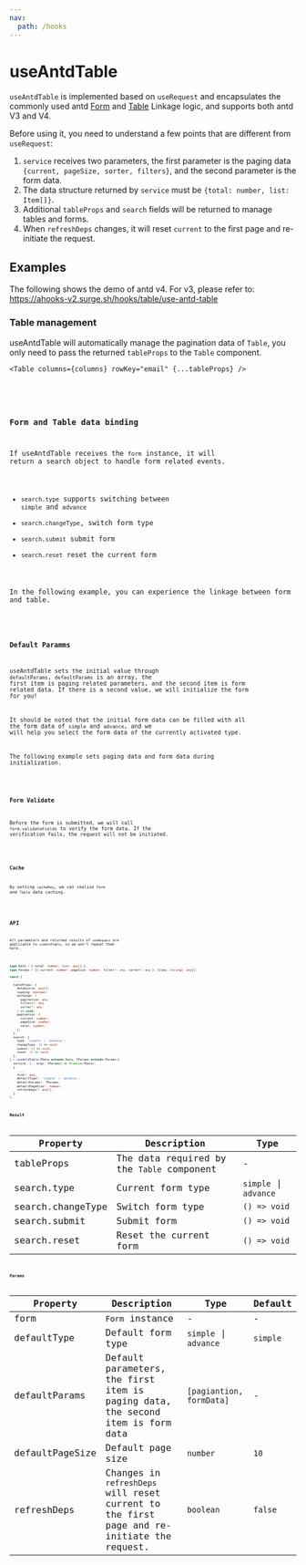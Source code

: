 ```yaml
---
nav:
  path: /hooks
---
```

# useAntdTable

`useAntdTable` is implemented based on `useRequest` and encapsulates the commonly used antd [Form](https://ant.design/components/form-cn/) and [Table](https://ant.design/components/table-cn/) Linkage logic, and supports both antd V3 and V4.

Before using it, you need to understand a few points that are different from `useRequest`:

1. `service` receives two parameters, the first parameter is the paging data `{current, pageSize, sorter, filters}`, and the second parameter is the form data.
2. The data structure returned by `service` must be `{total: number, list: Item[]}`.
3. Additional `tableProps` and `search` fields will be returned to manage tables and forms.
4. When `refreshDeps` changes, it will reset `current` to the first page and re-initiate the request.

## Examples

The following shows the demo of antd v4. For v3, please refer to: https://ahooks-v2.surge.sh/hooks/table/use-antd-table

### Table management

useAntdTable will automatically manage the pagination data of `Table`, you only need to pass the returned `tableProps` to the `Table` component.

```tsx | pure
<Table columns={columns} rowKey="email" {...tableProps} />
```
<br />

<code src="./demo/table.tsx" />

### Form and Table data binding

If useAntdTable receives the `form` instance, it will return a search object to handle form related events.

* `search.type` supports switching between `simple` and `advance`
* `search.changeType`, switch form type
* `search.submit` submit form
* `search.reset` reset the current form

In the following example, you can experience the linkage between form and table.

<code src="./demo/form.tsx" />

### Default Paramms

useAntdTable sets the initial value through `defaultParams`, `defaultParams` is an array, the first item is paging related parameters, and the second item is form related data. If there is a second value, we will initialize the form for you!

It should be noted that the initial form data can be filled with all the form data of `simple` and `advance`, and we will help you select the form data of the currently activated type.

The following example sets paging data and form data during initialization.

<code src="./demo/init.tsx" />

### Form Validate

Before the form is submitted, we will call `form.validateFields` to verify the form data. If the verification fails, the request will not be initiated.

<code src="./demo/validate.tsx" />

### Cache

By setting `cacheKey`, we can realize `Form` and `Table` data caching.

<code src="./demo/cache.tsx" />

## API

All parameters and returned results of `useRequest` are applicable to `useAntdTable`, so we won't repeat them here.

```typescript

type Data = { total: number; list: any[] };
type Params = [{ current: number; pageSize: number, filter?: any, sorter?: any }, {[key: string]: any}];

const {
  ...,
  tableProps: {
    dataSource: any[];
    loading: boolean;
    onChange: (
      pagination: any,
      filters?: any,
      sorter?: any,
    ) => void;
    pagination: {
      current: number;
      pageSize: number;
      total: number;
    };
  };
  search: {
    type: 'simple' | 'advance';
    changeType: () => void;
    submit: () => void;
    reset: () => void;
  };
} = useAntdTable<TData extends Data, TParams extends Params>(
  service: (...args: TParams) => Promise<TData>, 
  {
    ...,
    form?: any;
    defaultType?: 'simple' | 'advance';
    defaultParams?: TParams,
    defaultPageSize?: number;
    refreshDeps?: any[];
  }
);
```

### Result

| Property          | Description                                | Type                  |
|-------------------|--------------------------------------------|-----------------------|
| tableProps        | The data required by the `Table` component | -                     |
| search.type       | Current form type                          | `simple` \| `advance` |
| search.changeType | Switch form type                           | `() => void`          |
| search.submit     | Submit form                                | `() => void`          |
| search.reset      | Reset the current form                     | `() => void`          |

### Params

| Property        | Description                                                                                | Type                     | Default  |
|-----------------|--------------------------------------------------------------------------------------------|--------------------------|----------|
| form            | `Form` instance                                                                            | -                        | -        |
| defaultType     | Default form type                                                                          | `simple` \| `advance`    | `simple` |
| defaultParams   | Default parameters, the first item is paging data, the second item is form data            | `[pagiantion, formData]` | -        |
| defaultPageSize | Default page size                                                                          | `number`                 | `10`     |
| refreshDeps     | Changes in `refreshDeps` will reset current to the first page and re-initiate the request. | `boolean`                | `false`  |